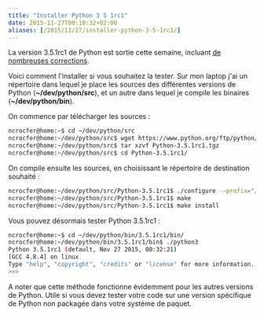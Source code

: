 ```yaml
---
title: "Installer Python 3 5 1rc1"
date: 2015-11-27T00:10:32+02:00
aliases: [/2015/11/27/installer-python-3-5-1rc1/]
---
```


La version 3.5.1rc1 de Python est sortie cette semaine, incluant [de nombreuses corrections](https://docs.python.org/3.5/whatsnew/changelog.html#python-3-5-1-release-candidate-1).

Voici comment l'installer si vous souhaitez la tester. Sur mon laptop j'ai un répertoire dans lequel je place les sources des différentes versions de Python (**~/dev/python/src**), et un autre dans lequel je compile les binaires (**~/dev/python/bin**).

<!--more-->

On commence par télécharger les sources :

```bash
ncrocfer@home:~$ cd ~/dev/python/src
ncrocfer@home:~/dev/python/src$ wget https://www.python.org/ftp/python/3.5.1/Python-3.5.1rc1.tgz
ncrocfer@home:~/dev/python/src$ tar xzvf Python-3.5.1rc1.tgz
ncrocfer@home:~/dev/python/src$ cd Python-3.5.1rc1/
```

On compile ensuite les sources, en choisissant le répertoire de destination souhaité :

```bash
ncrocfer@home:~/dev/python/src/Python-3.5.1rc1$ ./configure --prefix="/home/ncrocfer/dev/python/bin/3.5.1rc1/"
ncrocfer@home:~/dev/python/src/Python-3.5.1rc1$ make
ncrocfer@home:~/dev/python/src/Python-3.5.1rc1$ make install
```

Vous pouvez désormais tester Python 3.5.1rc1 :

```bash
ncrocfer@home:~$ cd ~/dev/python/bin/3.5.1rc1/bin/
ncrocfer@home:~/dev/python/bin/3.5.1rc1/bin$ ./python3
Python 3.5.1rc1 (default, Nov 27 2015, 00:32:21)
[GCC 4.8.4] on linux
Type "help", "copyright", "credits" or "license" for more information.
>>>
```

A noter que cette méthode fonctionne évidemment pour les autres versions de Python. Utile si vous devez tester votre code sur une version spécifique de Python non packagée dans votre système de paquet.

